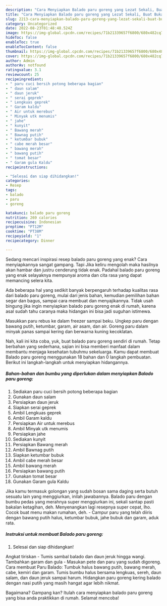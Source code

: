```yaml
---
description: "Cara Menyiapkan Balado paru goreng yang Lezat Sekali, Buat Buka Puasa Enak Banget"
title: "Cara Menyiapkan Balado paru goreng yang Lezat Sekali, Buat Buka Puasa Enak Banget"
slug: 2213-cara-menyiapkan-balado-paru-goreng-yang-lezat-sekali-buat-buka-puasa-enak-banget
category: Uncategorized
date: 2022-08-23T01:48:48.524Z
image: https://img-global.cpcdn.com/recipes/71b21339657f6800/680x482cq70/balado-paru-goreng-foto-resep-utama.jpg
hideToc: false
enableToc: true
enableTocContent: false
thumbnail: https://img-global.cpcdn.com/recipes/71b21339657f6800/680x482cq70/balado-paru-goreng-foto-resep-utama.jpg
cover: https://img-global.cpcdn.com/recipes/71b21339657f6800/680x482cq70/balado-paru-goreng-foto-resep-utama.jpg
author: Admin
authorAv: notfound
ratingvalue: 3.1
reviewcount: 25
recipeingredient:
- " paru cuci bersih potong beberapa bagian"
- " daun salam"
- " daun jeruk"
- " serai geprek"
- " Lengkuas geprek"
- " Garam kaldu"
- " Air untuk merebus"
- " Minyak utk menumis"
- " jahe"
- " kunyit"
- " Bawang merah"
- " Bawnag putih"
- " ketumbar bubuk"
- " cabe merah besar"
- " bawang merah"
- " bawang putih"
- " tomat besar"
- " Garam gula Kaldu"
recipeinstructions:

- "Selesai dan siap dihidangkan!"
categories:
- Resep
tags:
- balado
- paru
- goreng

katakunci: balado paru goreng 
nutrition: 269 calories
recipecuisine: Indonesian
preptime: "PT12M"
cooktime: "PT38M"
recipeyield: "1"
recipecategory: Dinner

---
```



Sedang mencari inspirasi resep balado paru goreng yang enak? Cara menyiapkannya sangat gampang. Tapi Jika keliru mengolah maka hasilnya akan hambar dan justru cenderung tidak enak. Padahal balado paru goreng yang enak selayaknya mempunyai aroma dan cita rasa yang dapat memancing selera kita.


Ada beberapa hal yang sedikit banyak berpengaruh terhadap kualitas rasa dari balado paru goreng, mulai dari jenis bahan, kemudian pemilihan bahan segar dan bagus, sampai cara membuat dan menyajikannya. Tidak usah bingung jika ingin menyiapkan balado paru goreng enak di rumah, karena asal sudah tahu caranya maka hidangan ini bisa jadi suguhan istimewa.

Masukkan paru rebus ke dalam freezer sampai beku. Ungkep paru dengan bawang putih, ketumbar, garam, air asam, dan air. Goreng paru dalam minyak panas sampai kering dan berwarna kuning kecoklatan.


Nah, kali ini kita coba, yuk, buat balado paru goreng sendiri di rumah. Tetap berbahan yang sederhana, sajian ini bisa memberi manfaat dalam membantu menjaga kesehatan tubuhmu sekeluarga. Kamu dapat membuat Balado paru goreng menggunakan 18 bahan dan 0 langkah pembuatan. Berikut ini langkah-langkah untuk menyiapkan hidangannya.

<!--inarticleads1-->

##### Bahan-bahan dan bumbu yang diperlukan dalam menyiapkan Balado paru goreng:

1. Sediakan  paru cuci bersih potong beberapa bagian
1. Gunakan  daun salam
1. Persiapkan  daun jeruk
1. Siapkan  serai geprek
1. Ambil  Lengkuas geprek
1. Ambil  Garam kaldu
1. Persiapkan  Air untuk merebus
1. Ambil  Minyak utk menumis
1. Persiapkan  jahe
1. Sediakan  kunyit
1. Persiapkan  Bawang merah
1. Ambil  Bawnag putih
1. Siapkan  ketumbar bubuk
1. Ambil  cabe merah besar
1. Ambil  bawang merah
1. Persiapkan  bawang putih
1. Gunakan  tomat besar
1. Gunakan  Garam gula Kaldu


Jika kamu termasuk golongan yang sudah bosan sama daging serta butuh sesuatu lain yang menggiurkan, inilah jawabannya. Balado paru dengan bumbu pedas yang merahnya super menggiurkan ini, sekali santap pasti bakalan ketagihan, deh. Menyenangkan lagi resepnya super cepat, lho. Cocok buat menu makan rumahan, deh. - Campur paru yang telah diiris dengan bawang putih halus, ketumbar bubuk, jahe bubuk dan garam, aduk rata. 

<!--inarticleads2-->

##### Instruksi untuk membuat Balado paru goreng:


1. Selesai dan siap dihidangkan!

Angkat tiriskan - Tumis sambal balado dan daun jeruk hingga wangi. Tambahkan garam dan gula - Masukan pete dan paru yang sudah digoreng. Cara membuat Paru Balado: Tumbuk halus bawang putih, bawang merah, cabe, kemiri dan garam. Tumis bumbu halus bersama lengkuas, sereh, daun salam, dan daun jeruk sampai harum. Hidangkan paru goreng kering balado dengan nasi putih yang masih hangat agar lebih nikmat. 

Bagaimana? Gampang kan? Itulah cara menyiapkan balado paru goreng yang bisa anda praktikkan di rumah. Selamat mencoba!
